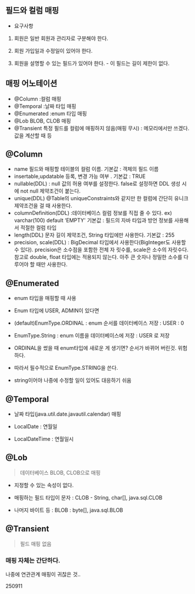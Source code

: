 ## 필드와 컬럼 매핑

- 요구사항

1. 회원은 일반 회원과 관리자로 구분해야 한다.

2. 회원 가입일과 수정일이 있어야 한다.

3. 회원을 설명할 수 있는 필드가 있어야 한다. - 이 필드는 길이 제한이 없다.

## 매핑 어노테이션

- @Column :컬럼 매핑
- @Temporal :날짜 타입 매핑
- @Enumerated :enum 타입 매핑
- @Lob BLOB, CLOB 매핑
- @Transient 특정 필드를 컬럼에 매핑하지 않음(매핑 무시) : 메모리에서만 쓰겠다. 값을 계산할 때 등

## @Column

- name 필드와 매핑할 테이블의 컬럼 이름. 기본값 : 객체의 필드 이름
- insertable,updatable 등록, 변경 가능 여부 . 기본값 : TRUE
- nullable(DDL) : null 값의 허용 여부를 설정한다. false로 설정하면 DDL 생성 시에 not null 제약조건이 붙는다.
- unique(DDL) @Table의 uniqueConstraints와 같지만 한 컬럼에 간단히 유니크 제약조건을 걸 때 사용한다.
- columnDefinition(DDL) :데이터베이스 컬럼 정보를 직접 줄 수 있다.
  ex) varchar(100) default ‘EMPTY'
  기본값 : 필드의 자바 타입과 방언 정보를 사용해서 적절한 컬럼 타입
- length(DDL) 문자 길이 제약조건, String 타입에만 사용한다. 기본값 : 255
- precision, scale(DDL) : BigDecimal 타입에서 사용한다(BigInteger도 사용할 수 있다). precision은 소수점을 포함한 전체 자 릿수를, scale은 소수의 자릿수다. 참고로 double, float 타입에는 적용되지 않는다. 아주 큰 숫자나 정밀한 소수를 다루어야 할 때만 사용한다.

## @Enumerated

- enum 타입을 매핑할 때 사용

- Enum 타입에 USER, ADMIN이 있다면

- (default)EnumType.ORDINAL : enum 순서를 데이터베이스 저장 : USER : 0

- EnumType.String : enum 이름을 데이터베이스에 저장 : USER 로 저장

- ORDINAL을 썼을 때 enum타입에 새로운 게 생기면? 순서가 바뀌어 버린것. 위험하다.

- 따라서 필수적으로 EnumType.STRING을 쓴다.

- string이어야 나중에 수정할 일이 있어도 대응하기 쉬움

## @Temporal

- 날짜 타입(java.util.date.javautil.calendar) 매핑

- LocalDate : 연월일

- LocalDateTime : 연월일시

## @Lob

> 데이터베이스 BLOB, CLOB으로 매핑

- 지정할 수 있는 속성이 없다.

- 매핑하는 필드 타입이 문자 : CLOB - String, char[], java.sql.CLOB

- 나머지 바이트 등 : BLOB : byte[], java.sql.BLOB

## @Transient

> 필드 매핑 없음

### 매핑 자체는 간단하다.

나중에 연관관계 매핑이 귀찮은 것..

250911
